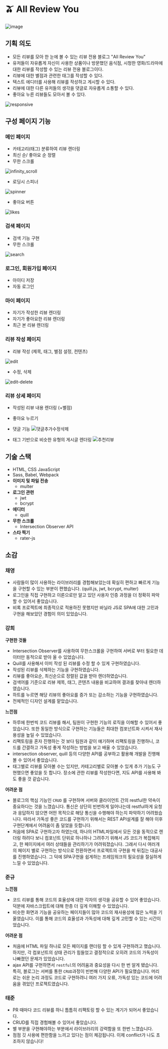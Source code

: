 # 🫒 All Review You

![image](https://user-images.githubusercontent.com/76723666/142566229-10907106-4ea2-4255-a53e-59618edfbcab.png)


## 기획 의도

- 모든 리뷰를 모아 한 눈에 볼 수 있는 리뷰 전용 블로그 "All Review You"
- 유저들이 자유롭게 자신이 사용한 상품이나 방문했던 음식점, 시청한 영화/드라마에 대한 리뷰를 작성할 수 있는 리뷰 전용 블로그이다.
- 리뷰에 대한 별점과 관련한 태그를 작성할 수 있다.
- 텍스트 에디터를 사용해 리뷰를 작성하고 게시할 수 있다.
- 리뷰에 대한 다른 유저들의 생각을 댓글로 자유롭게 소통할 수 있다.
- 좋아요 누른 리뷰들도 모아서 볼 수 있다.

![responsive](https://user-images.githubusercontent.com/76723666/142566147-ec6130d6-3653-435a-8947-2526eec60e7b.gif)


## 구성 페이지 기능

### 메인 페이지
- 카테고리(태그) 분류하여 리뷰 렌더링
- 최신 순/ 좋아요 순 정렬
- 무한 스크롤

![infinity_scroll](https://user-images.githubusercontent.com/76723666/142565901-4d9befc7-e11d-477d-b801-321c02e19432.gif)

- 로딩시 스피너

![spinner](https://user-images.githubusercontent.com/76723666/142565971-47dcc5f4-e75f-4c82-a1c8-4ad1096b50cc.gif)

- 좋아요 버튼

![likes](https://user-images.githubusercontent.com/76723666/142565983-982b3bdc-a291-4979-a565-3369b6eaf723.gif)


### 검색 페이지

- 검색 기능 구현
- 무한 스크롤

![search](https://user-images.githubusercontent.com/76723666/142566060-96c40d79-0ce1-4003-ba38-0f008b7d57ea.gif)


### 로그인, 회원가입 페이지
- 아이디 저장
- 자동 로그인

### 마이 페이지
- 자기가 작성한 리뷰 렌더링
- 자기가 좋아요한 리뷰 렌더링
- 최근 본 리뷰 렌더링

### 리뷰 작성 페이지
- 리뷰 작성 (제목, 태그, 별점 설정, 컨텐츠)

![edit](https://user-images.githubusercontent.com/76723666/142566093-bcd54f19-4dae-4ddd-bd5d-05b97f3e9cbb.gif)

- 수정, 삭제

![edit-delete](https://user-images.githubusercontent.com/76723666/142566097-e5438744-4764-4fe3-a5c6-212c78859d47.gif)


### 리뷰 상세 페이지
- 작성된 리뷰 내용 렌더링 (+별점)
- 좋아요 누르기
- 댓글 기능
![댓글추가수정삭제](https://user-images.githubusercontent.com/50583262/142807180-ecbe232c-856f-4893-8c89-4fadba748b97.gif)

- 태그 기반으로 비슷한 유형의 게시글 렌더링
![추천리뷰](https://user-images.githubusercontent.com/50583262/142807203-7b1a5134-621a-4996-bf54-725b1bd3b013.gif)


## 기술 스택

- HTML, CSS JavaScript
- Sass, Babel, Webpack
- **이미지 및 파일 전송**
    - multer
- **로그인 관련**
    - jwt
    - bcrypt
- **에디터**
    - quill
- **무한 스크롤**
    - Intersection Observer API
- **스타 찍기**
    - rater-js

## 소감

### 채영

- 사람들이 많이 사용하는 라이브러리를 경험해보았는데 확실히 편하고 빠르게 기능을 구현할 수 있는 부분이 편했습니다. (quill.js, jwt, bcrypt, multer)
- 로그인을 직접 구현하고 이론으로만 알고 있던 사용자 인증 과정을 더 정확히 파악할 수 있어서 좋았습니다.
- 비록 프로젝트에 최종적으로 적용하진 못했지만 바닐라 JS로 SPA에 대한 고민과 구현을 해보았던 경험이 의미 있었습니다.

### 강희

**구현한 것들**

- Intersection Observer를 사용하여 무한스크롤을 구현하여 서버로 부터 필요한 데이터만 동적으로 받아 올 수 있었습니다.
- Quill를 사용해서 이미 작성 된 리뷰를 수정 할 수 있게 구현하였습니다.
- 작성된 리뷰를 삭제하는 기능을 구현하였습니다.
- 리뷰를 좋아요순, 최신순으로 정렬된 값을 받아 렌더하였습니다.
- 검색어를 기준으로 리뷰 제목, 태그, 콘텐츠 내용을 비교하여 결과를 찾아내 렌더하였습니다.
- 하트를 누르면 해당 리뷰의 좋아요를 증가 또는 감소하는 기능을 구현하였습니다.
- 전체적인 디자인 설계를 맡았습니다.

**느낀점**
- 하루에 한번씩 코드 리뷰를 해서, 팀원이 구현한 기능의 로직을 이해할 수 있어서 좋았습니다. 또한 동일한 방식으로 구현하는 기능들은 최대한 컴포넌트화 시켜서 재사용성을 높일 수 있었습니다.
- 리팩토링을 혼자 진행하는 것 보다 팀원과 같이 얘기하며 리팩토링을 진행하니, 코드를 간결하고 가독성 좋게 작성하는 방법을 보고 배울 수 있었습니다.
- intersection observer, quill 등의 다양한 API를 공부하고 활용해 개발을 진행해볼 수 있어서 좋았습니다.
- 태그별로 리뷰를 모아볼 수는 있지만, 카테고리별로 모아볼 수 있게 추가 기능도 구현했으면 좋았을 듯 합니다. 장소에 관한 리뷰를 작성한다면, 지도 API를 사용해 봐도 좋을 것 같습니다.

**어려운 점**
- 블로그의 핵심 기능인 `CRUD` 를 구현하며 서버와 클라이언트 간의 restful한 약속이 중요하다는 것을 느꼈습니다. 통신은 상단히 빈번하게 일어나는데 restful하게 요청과 응답하지 않으면 어떤 목적으로 해당 통신을 수행해야 하는지 파악하기 어려웠습니다. 따라서 가독성 좋은 코드를 구현하기 위해서는 REST API설계를 잘 해야 이후 구현단계에서 어려움이 좀 덜었을 듯합니다.
- 처음에 SPA로 구현하고자 하였는데, 하나의 HTML파일에서 모든 것을 동적으로 렌더링 하려다 보니 컴포넌트 단위로 하나하나 그려주기 위해서 JS 코드가 복잡해지고, 한 페이지에서 여러 상태들을 관리하기가 어려워졌습니다. 그래서 다시 여러개의 페이지 별로 구현하는 방식으로 전환하면서 프로젝트의 구현을 싹 뒤집는 대공사를 진행하였습니다. 그 덕에 SPA구현을 쉽게하는 프레임워크의 필요성을 절실하게 느낄 수 있었습니다.


### 준규

**느낀점**
- 코드 리뷰를 통해 코드의 효율성에 대한 각자의 생각을 공유할 수 있어 좋았습니다. 덕분에 자바스크립트에 대해 한층 더 깊게 이해할 수 있었습니다.
- 비슷한 화면과 기능을 공유하는 페이지들이 많아 코드의 재사용성에 많은 노력을 기울였습니다. 이를 통해 코드의 효율성과 가독성에 대해 깊게 고민할 수 있는 시간이었습니다.

**어려운 점**
- 처음에 HTML 파일 하나로 모든 페이지를 랜더링 할 수 있게 구현하려고 했습니다. 하지만, 각 컴포넌트의 상태 관리가 힘들었고 결정적으로 오히려 코드의 가독성이 나빠졌던 문제가 있었습니다.
- ajax API를 구현하면서 `restful`의 어려움과 중요성을 다시 한 번 알게 됐습니다. 특히, 블로그는 서버를 통한 `CRUD`과정이 빈번해 다양한 API가 필요했습니다. 머리로는 쉬운 논리 과정도 코드로 구현하려니 여러 가지 오류, 가독성 있는 코드에 어려움을 겪었던 프로젝트였습니다.


### 태준
- PR 때마다 코드 리뷰를 하니 틈틈히 리팩토링 할 수 있는 계기가 되어서 좋았습니다.
- CRUD를 직접 경험해볼 수 있어서 좋았습니다.
- 별 부분을 구현해야하는 부분에서 라이브러리의 강력함을 또 한번 느꼈습니다.
- 점점 깃 사용에 편한함을 느끼고 있다는 점이 체감됩니다. 이제 conflict가 나도 초조하지 않습니다!


